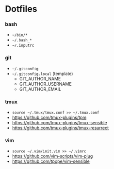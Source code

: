 # Dotfiles

### bash

- `~/bin/*`
- `~/.bash_*`
- `~/.inputrc`

### git

- `~/.gitconfig`
- `~/.gitconfig.local` (template)
    - GIT_AUTHOR_NAME
    - GIT_AUTHOR_USERNAME
    - GIT_AUTHOR_EMAIL

### tmux

- `source ~/.tmux/tmux.conf >> ~/.tmux.conf`
- https://github.com/tmux-plugins/tpm
- https://github.com/tmux-plugins/tmux-sensible
- https://github.com/tmux-plugins/tmux-resurrect

### vim

- `source ~/.vim/init.vim >> ~/.vimrc`
- https://github.com/vim-scripts/vim-plug
- https://github.com/tpope/vim-sensible

